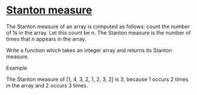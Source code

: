 # [Stanton measure](https://www.codewars.com/kata/59a1cdde9f922b83ee00003b) #

The Stanton measure of an array is computed as follows: count the number of 1s in the array. Let this count be n. The Stanton measure is the number of times that n appears in the array.

Write a function which takes an integer array and returns its Stanton measure.

Example

The Stanton measure of [1, 4, 3, 2, 1, 2, 3, 2] is 3, because 1 occurs 2 times in the array and 2 occurs 3 times.
